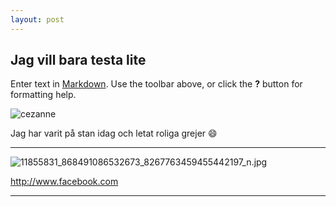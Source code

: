 ```yaml
---
layout: post
---
```


## Jag vill bara testa lite

Enter text in [Markdown](http://daringfireball.net/projects/markdown/). Use the toolbar above, or click the **?** button for formatting help.

![cezanne]({{site.baseurl}}/_posts/1*tyqttac2euyuod315mpyww.jpeg)

Jag har varit på stan idag och letat roliga grejer :smile:
***
![11855831_868491086532673_8267763459455442197_n.jpg]({{site.baseurl}}/_posts/11855831_868491086532673_8267763459455442197_n.jpg)

<http://www.facebook.com>

***




